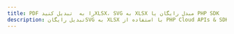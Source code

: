 ---title: PDF را به  تبدیل کنیدXLSX، SVG به XLSX مبدل رایگان یا PHP SDKdescription: تبدیل رایگانSVG به XLSX با استفاده از PHP Cloud APIs & SDK همچنین اسناد PDF را در Cloud ایجاد، ویرایش و رندر کنید.---